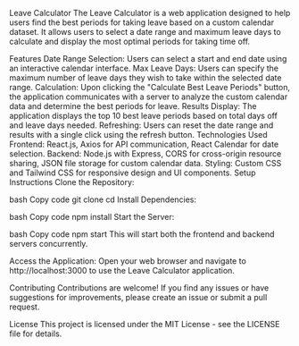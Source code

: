 Leave Calculator
The Leave Calculator is a web application designed to help users find the best periods for taking leave based on a custom calendar dataset. It allows users to select a date range and maximum leave days to calculate and display the most optimal periods for taking time off.

Features
Date Range Selection: Users can select a start and end date using an interactive calendar interface.
Max Leave Days: Users can specify the maximum number of leave days they wish to take within the selected date range.
Calculation: Upon clicking the "Calculate Best Leave Periods" button, the application communicates with a server to analyze the custom calendar data and determine the best periods for leave.
Results Display: The application displays the top 10 best leave periods based on total days off and leave days needed.
Refreshing: Users can reset the date range and results with a single click using the refresh button.
Technologies Used
Frontend: React.js, Axios for API communication, React Calendar for date selection.
Backend: Node.js with Express, CORS for cross-origin resource sharing, JSON file storage for custom calendar data.
Styling: Custom CSS and Tailwind CSS for responsive design and UI components.
Setup Instructions
Clone the Repository:

bash
Copy code
git clone <repository-url>
cd <repository-folder>
Install Dependencies:

bash
Copy code
npm install
Start the Server:

bash
Copy code
npm start
This will start both the frontend and backend servers concurrently.

Access the Application:
Open your web browser and navigate to http://localhost:3000 to use the Leave Calculator application.

Contributing
Contributions are welcome! If you find any issues or have suggestions for improvements, please create an issue or submit a pull request.

License
This project is licensed under the MIT License - see the LICENSE file for details.